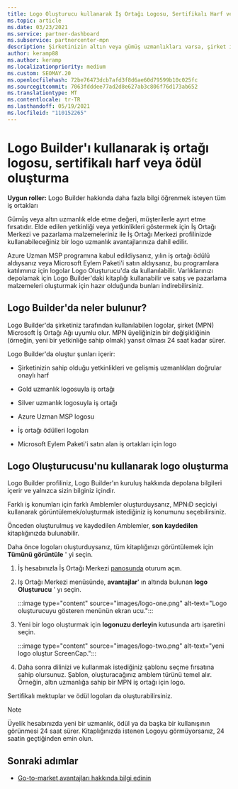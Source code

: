 ```yaml
---
title: Logo Oluşturucu kullanarak İş Ortağı Logosu, Sertifikalı Harf veya Ödül oluşturma
ms.topic: article
ms.date: 03/23/2021
ms.service: partner-dashboard
ms.subservice: partnercenter-mpn
description: Şirketinizin altın veya gümüş uzmanlıkları varsa, şirket için özelleştirilmiş bir logo üretin veya şirket içinde Logo Oluşturucu aracını kullanarak özelleştirilmiş bir sertifikalı doğrulama İş Ortağı Merkezi.
author: keramp88
ms.author: keramp
ms.localizationpriority: medium
ms.custom: SEOMAY.20
ms.openlocfilehash: 72be76473dcb7afd3f8d6ae60d79599b10c025fc
ms.sourcegitcommit: 7063fdddee77ad2d8e627ab3c806f76d173ab652
ms.translationtype: MT
ms.contentlocale: tr-TR
ms.lasthandoff: 05/19/2021
ms.locfileid: "110152265"
---
```

# <a name="how-to-create-a-partner-logo-certified-letter-or-award-using-logo-builder"></a>Logo Builder'ı kullanarak iş ortağı logosu, sertifikalı harf veya ödül oluşturma

**Uygun roller:** Logo Builder hakkında daha fazla bilgi öğrenmek isteyen tüm iş ortakları

Gümüş veya altın uzmanlık elde etme değeri, müşterilerle ayırt etme fırsatıdır. Elde edilen yetkinliği veya yetkinlikleri göstermek için İş Ortağı Merkezi ve pazarlama malzemeleriniz ile İş Ortağı Merkezi profilinizde kullanabileceğiniz bir logo uzmanlık avantajlarınıza dahil edilir. 

Azure Uzman MSP programına kabul edildiysanız, yılın iş ortağı ödülü aldıysanız veya Microsoft Eylem Paketi'i satın aldıysanız, bu programlara katılımınız için logolar Logo Oluşturucu'da da kullanılabilir. Varlıklarınızı depolamak için Logo Builder'daki kitaplığı kullanabilir ve satış ve pazarlama malzemeleri oluşturmak için hazır olduğunda bunları indirebilirsiniz. 

## <a name="what-is-available-in-logo-builder"></a>Logo Builder'da neler bulunur?

Logo Builder'da şirketiniz tarafından kullanılabilen logolar, şirket (MPN) Microsoft İş Ortağı Ağı uyumlu olur. MPN üyeliğinizin bir değişikliğinin (örneğin, yeni bir yetkinliğe sahip olmak) yansıt olması 24 saat kadar sürer.

Logo Builder'da oluştur şunları içerir:

- Şirketinizin sahip olduğu yetkinlikleri ve gelişmiş uzmanlıkları doğrular onaylı harf

- Gold uzmanlık logosuyla iş ortağı

- Silver uzmanlık logosuyla iş ortağı

- Azure Uzman MSP logosu

- İş ortağı ödülleri logoları

- Microsoft Eylem Paketi'i satın alan iş ortakları için logo

## <a name="create-a-logo-using-logo-builder"></a>Logo Oluşturucusu'nu kullanarak logo oluşturma

Logo Builder profiliniz, Logo Builder'ın kuruluş hakkında depolana bilgileri içerir ve yalnızca sizin bilginiz içindir.

Farklı iş konumları için farklı Amblemler oluşturduysanız, MPNıD seçiciyi kullanarak görüntülemek/oluşturmak istediğiniz iş konumunu seçebilirsiniz.

Önceden oluşturulmuş ve kaydedilen Amblemler, **son kaydedilen** kitaplığınızda bulunabilir.

Daha önce logoları oluşturduysanız, tüm kitaplığınızı görüntülemek için **Tümünü görüntüle** ' yi seçin.

1. İş hesabınızla İş Ortağı Merkezi [panosunda](https://partner.microsoft.com/dashboard) oturum açın.

1. Iş Ortağı Merkezi menüsünde, **avantajlar**' ın altında bulunan **logo Oluşturucu** ' yı seçin.
 
   :::image type="content" source="images/logo-one.png" alt-text="Logo oluşturucuyu gösteren menünün ekran ucu.":::

3. Yeni bir logo oluşturmak için **logonuzu derleyin** kutusunda artı işaretini seçin.

   :::image type="content" source="images/logo-two.png" alt-text="yeni logo oluştur ScreenCap.":::

4. Daha sonra dilinizi ve kullanmak istediğiniz şablonu seçme fırsatına sahip olursunuz. Şablon, oluşturacağınız amblem türünü temel alır. Örneğin, altın uzmanlığa sahip bir MPN iş ortağı için logo.

Sertifikalı mektuplar ve ödül logoları da oluşturabilirsiniz.

>[!NOTE]
>Üyelik hesabınızda yeni bir uzmanlık, ödül ya da başka bir kullanışının görünmesi 24 saat sürer. Kitaplığınızda istenen Logoyu görmüyorsanız, 24 saatin geçtiğinden emin olun.

## <a name="next-steps"></a>Sonraki adımlar

- [Go-to-market avantajları hakkında bilgi edinin](mpn-learn-about-go-to-market-benefits.md)
